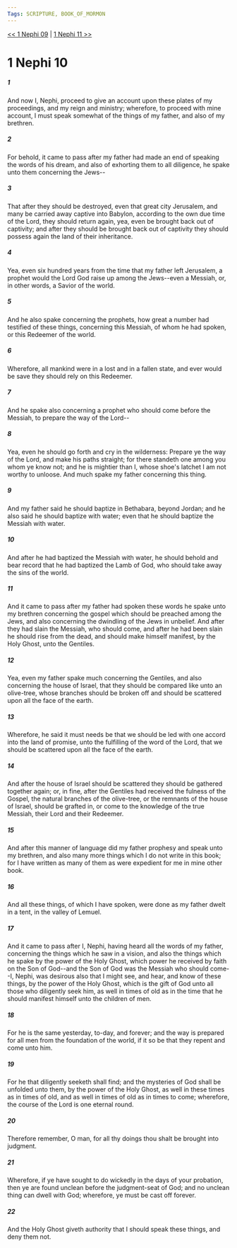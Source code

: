 ```yaml
---
Tags: SCRIPTURE, BOOK_OF_MORMON
---
```


[<< 1 Nephi 09](BOOK_OF_MORMON/01_1_Nephi/1_Nephi_09.md) | [1 Nephi 11 >>](BOOK_OF_MORMON/01_1_Nephi/1_Nephi_11.md)

# 1 Nephi 10

##### 1

And now I, Nephi, proceed to give an account upon these plates of my proceedings, and my reign and ministry; wherefore, to proceed with mine account, I must speak somewhat of the things of my father, and also of my brethren.

##### 2

For behold, it came to pass after my father had made an end of speaking the words of his dream, and also of exhorting them to all diligence, he spake unto them concerning the Jews--

##### 3

That after they should be destroyed, even that great city Jerusalem, and many be carried away captive into Babylon, according to the own due time of the Lord, they should return again, yea, even be brought back out of captivity; and after they should be brought back out of captivity they should possess again the land of their inheritance.

##### 4

Yea, even six hundred years from the time that my father left Jerusalem, a prophet would the Lord God raise up among the Jews--even a Messiah, or, in other words, a Savior of the world.

##### 5

And he also spake concerning the prophets, how great a number had testified of these things, concerning this Messiah, of whom he had spoken, or this Redeemer of the world.

##### 6

Wherefore, all mankind were in a lost and in a fallen state, and ever would be save they should rely on this Redeemer.

##### 7

And he spake also concerning a prophet who should come before the Messiah, to prepare the way of the Lord--

##### 8

Yea, even he should go forth and cry in the wilderness: Prepare ye the way of the Lord, and make his paths straight; for there standeth one among you whom ye know not; and he is mightier than I, whose shoe's latchet I am not worthy to unloose. And much spake my father concerning this thing.

##### 9

And my father said he should baptize in Bethabara, beyond Jordan; and he also said he should baptize with water; even that he should baptize the Messiah with water.

##### 10

And after he had baptized the Messiah with water, he should behold and bear record that he had baptized the Lamb of God, who should take away the sins of the world.

##### 11

And it came to pass after my father had spoken these words he spake unto my brethren concerning the gospel which should be preached among the Jews, and also concerning the dwindling of the Jews in unbelief. And after they had slain the Messiah, who should come, and after he had been slain he should rise from the dead, and should make himself manifest, by the Holy Ghost, unto the Gentiles.

##### 12

Yea, even my father spake much concerning the Gentiles, and also concerning the house of Israel, that they should be compared like unto an olive-tree, whose branches should be broken off and should be scattered upon all the face of the earth.

##### 13

Wherefore, he said it must needs be that we should be led with one accord into the land of promise, unto the fulfilling of the word of the Lord, that we should be scattered upon all the face of the earth.

##### 14

And after the house of Israel should be scattered they should be gathered together again; or, in fine, after the Gentiles had received the fulness of the Gospel, the natural branches of the olive-tree, or the remnants of the house of Israel, should be grafted in, or come to the knowledge of the true Messiah, their Lord and their Redeemer.

##### 15

And after this manner of language did my father prophesy and speak unto my brethren, and also many more things which I do not write in this book; for I have written as many of them as were expedient for me in mine other book.

##### 16

And all these things, of which I have spoken, were done as my father dwelt in a tent, in the valley of Lemuel.

##### 17

And it came to pass after I, Nephi, having heard all the words of my father, concerning the things which he saw in a vision, and also the things which he spake by the power of the Holy Ghost, which power he received by faith on the Son of God--and the Son of God was the Messiah who should come--I, Nephi, was desirous also that I might see, and hear, and know of these things, by the power of the Holy Ghost, which is the gift of God unto all those who diligently seek him, as well in times of old as in the time that he should manifest himself unto the children of men.

##### 18

For he is the same yesterday, to-day, and forever; and the way is prepared for all men from the foundation of the world, if it so be that they repent and come unto him.

##### 19

For he that diligently seeketh shall find; and the mysteries of God shall be unfolded unto them, by the power of the Holy Ghost, as well in these times as in times of old, and as well in times of old as in times to come; wherefore, the course of the Lord is one eternal round.

##### 20

Therefore remember, O man, for all thy doings thou shalt be brought into judgment.

##### 21

Wherefore, if ye have sought to do wickedly in the days of your probation, then ye are found unclean before the judgment-seat of God; and no unclean thing can dwell with God; wherefore, ye must be cast off forever.

##### 22

And the Holy Ghost giveth authority that I should speak these things, and deny them not.
